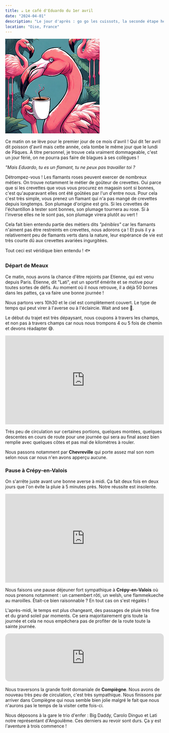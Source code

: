 ```yaml
---
title: ☕ Le café d'Eduardo du 1er avril
date: "2024-04-01"
description: "Le jour d'après : go go les cuissots, la seconde étape here we go !"
location: "Oise, France"
---
```


![Café d'Eduardo](../cafe_eduardo.png)

Ce matin on se lève pour le premier jour de ce mois d'avril ! Qui dit 1er avril dit poisson d'avril mais cette année, cela tombe le même jour que le lundi de Pâques. À titre personnel, je trouve cela vraiment dommageable, c'est un jour férié, on ne pourra pas faire de blagues à ses collègues !

*"Mais Eduardo, tu es un flamant, tu ne peux pas travailler toi ?*

Détrompez-vous ! Les flamants roses peuvent exercer de nombreux métiers. On trouve notamment le métier de goûteur de crevettes. Oui parce que si les crevettes que vous vous procurez en magasin sont si bonnes, c'est qu'auparavant elles ont été goûtées par l'un d'entre nous. Pour cela c'est très simple, vous prenez un flamant qui n'a pas mangé de crevettes depuis longtemps. Son plumage d'origine est gris. Si les crevettes de l'échantillon à tester sont bonnes, son plumage tournera au rose. Si à l'inverse elles ne le sont pas, son plumage virera plutôt au vert !

Cela fait bien entendu partie des métiers dits *"pénibles"* car les flamants n'aiment pas être restreints en crevettes, nous adorons ça ! Et puis il y a relativement peu de flamants verts dans la nature, leur espérance de vie est très courte dû aux crevettes avariées ingurgitées.

Tout ceci est véridique bien entendu ! 🐟

### Départ de Meaux

Ce matin, nous avons la chance d'être rejoints par Etienne, qui est venu depuis Paris. Étienne, dit "Lati", est un sportif émérite et se motive pour toutes sortes de défis. Au moment où il nous retrouve, il a déjà 50 bornes dans les pattes, ça va faire une bonne journée !

Nous partons vers 10h30 et le ciel est complètement couvert. Le type de temps qui peut virer à l'averse ou à l'éclaircie. Wait and see 🎲.

Le début du trajet est très dépaysant, nous coupons à travers les champs, et non pas à travers champs car nous nous trompons 4 ou 5 fois de chemin et devons réadapter 😅.

<div style="width: 100%; height: 0; position: relative; padding-bottom: 56%;"><iframe src="https://giphy.com/embed/sU6yN4mPVwP7wiXB9v" style="top: 0; left: 0; width: 100%; height: 100%; position: absolute; border: 0;" allowfullscreen scrolling="no" allow="encrypted-media;" class="giphy-embed"></iframe></div>


Très peu de circulation sur certaines portions, quelques montées, quelques descentes en cours de route pour une journée qui sera au final assez bien remplie avec quelques côtes et pas mal de kilomètres à rouler.

Nous passons notamment par **Chevreville** qui porte assez mal son nom selon nous car nous n'en avons apperçu aucune.

### Pause à Crépy-en-Valois 
On s'arrête juste avant une bonne averse à midi. Ça fait deux fois en deux jours que l'on évite la pluie à 5 minutes près. Notre réussite est insolente.

<div style="width: 100%; height: 0; position: relative; padding-bottom: 56%;"><iframe src="https://giphy.com/embed/fr79XXN54p3YDw5Rpf" style="top: 0; left: 0; width: 100%; height: 100%; position: absolute; border: 0;" allowfullscreen scrolling="no" allow="encrypted-media;" class="giphy-embed"></iframe></div>


Nous faisons une pause déjeuner fort sympathique à **Crépy-en-Valois** où nous prenons notamment : un camembert rôti, un welsh, une flammekueche au maroilles. Était-ce bien raisonnable ? En tout cas on s'est régalés !

L'après-midi, le temps est plus changeant, des passages de pluie très fine et du grand soleil par moments. Ce sera majoritairement gris toute la journée et cela ne nous empêchera pas de profiter de la route toute la sainte journée.

<iframe style="border-radius:12px" src="https://open.spotify.com/embed/track/4O1JvKJX1rRjrtZUSoWrkr?utm_source=generator" width="100%" height="152" frameBorder="0" allow="autoplay; clipboard-write; encrypted-media; picture-in-picture" loading="lazy"></iframe>


Nous traversons la grande forêt domaniale de **Compiègne**. Nous avons de nouveau très peu de circulation, c'est très sympathique. Nous finissons par arriver dans Compiègne qui nous semble bien jolie malgré le fait que nous n'aurons pas le temps de la visiter cette fois-ci.

Nous déposons à la gare le trio d'enfer : Big Daddy, Carolo Dinguo et Lati notre représentant d'Angoulême. Ces derniers au revoir sont durs. Ça y est l'aventure à trois commence !
